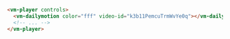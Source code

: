```html {2-5} title="example.html"
<vm-player controls>
  <vm-dailymotion color="fff" video-id="k3b11PemcuTrmWvYe0q"></vm-dailymotion>
  <!-- ... -->
</vm-player>
```
